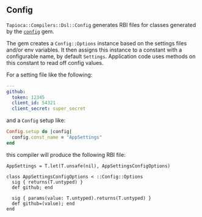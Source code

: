 ## Config

`Tapioca::Compilers::Dsl::Config` generates RBI files for classes generated by the
[`config`](https://github.com/rubyconfig/config) gem.

The gem creates a `Config::Options` instance based on the settings files and/or
env variables. It then assigns this instance to a constant with a configurable name,
by default `Settings`. Application code uses methods on this constant to read off
config values.

For a setting file like the following:
```yaml
---
github:
  token: 12345
  client_id: 54321
  client_secret: super_secret
```
and a `Config` setup like:
```ruby
Config.setup do |config|
  config.const_name = "AppSettings"
end
```
this compiler will produce the following RBI file:
```rbi
AppSettings = T.let(T.unsafe(nil), AppSettingsConfigOptions)

class AppSettingsConfigOptions < ::Config::Options
  sig { returns(T.untyped) }
  def github; end

  sig { params(value: T.untyped).returns(T.untyped) }
  def github=(value); end
end
```
